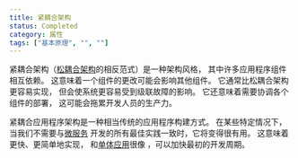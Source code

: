 ```yaml
---
title: 紧耦合架构
status: Completed
category: 属性
tags: ["基本原理", "", ""]
---
```


紧耦合架构（[松耦合架构](/zh-cn/loosely-coupled-architecture/)的相反范式）是一种架构风格， 
其中许多应用程序组件相互依赖。 
这意味着一个组件的更改可能会影响其他组件。 
它通常比松耦合架构更容易实现， 
但会使系统更容易受到级联故障的影响。 
它还意味着需要协调各个组件的部署， 
这可能会拖累开发人员的生产力。 

紧耦合应用程序架构是一种相当传统的应用程序构建方式。 
在某些特定情况下，当我们不需要与[微服务](/zh-cn/microservices/) 开发的所有最佳实践一致时，它将变得很有用。
这意味着更快、更简单地实现， 
和[单体应用](/zh-cn/monolithic-apps/)很像 ，可以加快最初的开发周期。 
